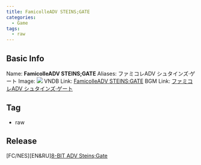 ```yaml
---
title: FamicolleADV STEINS;GATE
categories:
  - Game
tags:
  - raw
---
```

## Basic Info

Name: **FamicolleADV STEINS;GATE**
Aliases: ファミコレADV シュタインズ·ゲート
Image: ![](https://s2.vndb.org/cv/31/36531.jpg)
VNDB Link: [FamicolleADV STEINS;GATE](https://vndb.org/v23221)
BGM Link: [ファミコレADV シュタインズ·ゲート](https://bangumi.tv/subject/255333)

## Tag

 - raw

## Release

\[FC/NES\]\[EN\&RU\][8-BIT ADV Steins;Gate](../../r/r68635/)